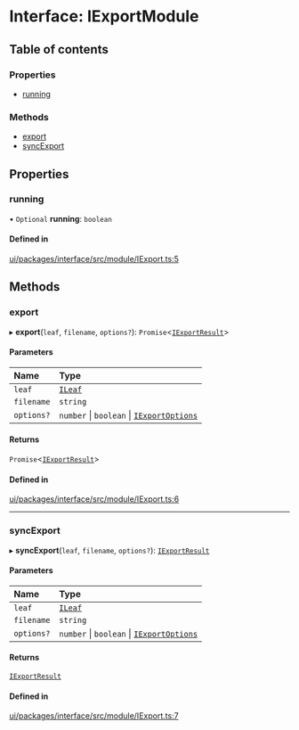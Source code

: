 # Interface: IExportModule

## Table of contents

### Properties

- [running](IExportModule.md#running)

### Methods

- [export](IExportModule.md#export)
- [syncExport](IExportModule.md#syncexport)

## Properties

### running

• `Optional` **running**: `boolean`

#### Defined in

[ui/packages/interface/src/module/IExport.ts:5](https://github.com/leaferjs/leafer-ui/blob/5313537/packages/interface/src/module/IExport.ts#L5)

## Methods

### export

▸ **export**(`leaf`, `filename`, `options?`): `Promise`<[`IExportResult`](IExportResult.md)\>

#### Parameters

| Name | Type |
| :------ | :------ |
| `leaf` | [`ILeaf`](ILeaf.md) |
| `filename` | `string` |
| `options?` | `number` \| `boolean` \| [`IExportOptions`](IExportOptions.md) |

#### Returns

`Promise`<[`IExportResult`](IExportResult.md)\>

#### Defined in

[ui/packages/interface/src/module/IExport.ts:6](https://github.com/leaferjs/leafer-ui/blob/5313537/packages/interface/src/module/IExport.ts#L6)

___

### syncExport

▸ **syncExport**(`leaf`, `filename`, `options?`): [`IExportResult`](IExportResult.md)

#### Parameters

| Name | Type |
| :------ | :------ |
| `leaf` | [`ILeaf`](ILeaf.md) |
| `filename` | `string` |
| `options?` | `number` \| `boolean` \| [`IExportOptions`](IExportOptions.md) |

#### Returns

[`IExportResult`](IExportResult.md)

#### Defined in

[ui/packages/interface/src/module/IExport.ts:7](https://github.com/leaferjs/leafer-ui/blob/5313537/packages/interface/src/module/IExport.ts#L7)
